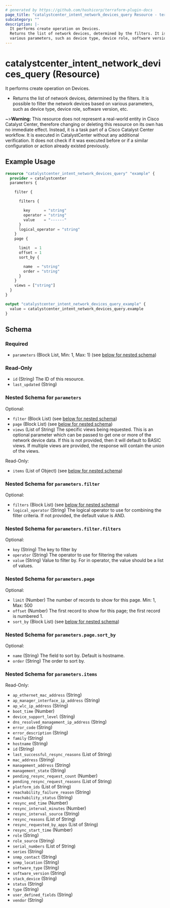 ```yaml
---
# generated by https://github.com/hashicorp/terraform-plugin-docs
page_title: "catalystcenter_intent_network_devices_query Resource - terraform-provider-catalystcenter"
subcategory: ""
description: |-
  It performs create operation on Devices.
  Returns the list of network devices, determined by the filters. It is possible to filter the network devices based on
  various parameters, such as device type, device role, software version, etc.
---
```


# catalystcenter_intent_network_devices_query (Resource)

It performs create operation on Devices.

- Returns the list of network devices, determined by the filters. It is possible to filter the network devices based on
various parameters, such as device type, device role, software version, etc.

~>**Warning:**
This resource does not represent a real-world entity in Cisco Catalyst Center, therefore changing or deleting this resource on its own has no immediate effect.
Instead, it is a task part of a Cisco Catalyst Center workflow. It is executed in CatalystCenter without any additional verification. It does not check if it was executed before or if a similar configuration or action already existed previously.


## Example Usage

```terraform
resource "catalystcenter_intent_network_devices_query" "example" {
  provider = catalystcenter
  parameters {

    filter {

      filters {

        key      = "string"
        operator = "string"
        value    = "------"
      }
      logical_operator = "string"
    }
    page {

      limit  = 1
      offset = 1
      sort_by {

        name  = "string"
        order = "string"
      }
    }
    views = ["string"]
  }
}

output "catalystcenter_intent_network_devices_query_example" {
  value = catalystcenter_intent_network_devices_query.example
}
```

<!-- schema generated by tfplugindocs -->
## Schema

### Required

- `parameters` (Block List, Min: 1, Max: 1) (see [below for nested schema](#nestedblock--parameters))

### Read-Only

- `id` (String) The ID of this resource.
- `last_updated` (String)

<a id="nestedblock--parameters"></a>
### Nested Schema for `parameters`

Optional:

- `filter` (Block List) (see [below for nested schema](#nestedblock--parameters--filter))
- `page` (Block List) (see [below for nested schema](#nestedblock--parameters--page))
- `views` (List of String) The specific views being requested. This is an optional parameter which can be passed to get one or more of the network device data. If this is not provided, then it will default to BASIC views. If multiple views are provided, the response will contain the union of the views.

Read-Only:

- `items` (List of Object) (see [below for nested schema](#nestedatt--parameters--items))

<a id="nestedblock--parameters--filter"></a>
### Nested Schema for `parameters.filter`

Optional:

- `filters` (Block List) (see [below for nested schema](#nestedblock--parameters--filter--filters))
- `logical_operator` (String) The logical operator to use for combining the filter criteria. If not provided, the default value is AND.

<a id="nestedblock--parameters--filter--filters"></a>
### Nested Schema for `parameters.filter.filters`

Optional:

- `key` (String) The key to filter by
- `operator` (String) The operator to use for filtering the values
- `value` (String) Value to filter by. For in operator, the value should be a list of values.



<a id="nestedblock--parameters--page"></a>
### Nested Schema for `parameters.page`

Optional:

- `limit` (Number) The number of records to show for this page. Min: 1, Max: 500
- `offset` (Number) The first record to show for this page; the first record is numbered 1.
- `sort_by` (Block List) (see [below for nested schema](#nestedblock--parameters--page--sort_by))

<a id="nestedblock--parameters--page--sort_by"></a>
### Nested Schema for `parameters.page.sort_by`

Optional:

- `name` (String) The field to sort by. Default is hostname.
- `order` (String) The order to sort by.



<a id="nestedatt--parameters--items"></a>
### Nested Schema for `parameters.items`

Read-Only:

- `ap_ethernet_mac_address` (String)
- `ap_manager_interface_ip_address` (String)
- `ap_wlc_ip_address` (String)
- `boot_time` (Number)
- `device_support_level` (String)
- `dns_resolved_management_ip_address` (String)
- `error_code` (String)
- `error_description` (String)
- `family` (String)
- `hostname` (String)
- `id` (String)
- `last_successful_resync_reasons` (List of String)
- `mac_address` (String)
- `management_address` (String)
- `management_state` (String)
- `pending_resync_request_count` (Number)
- `pending_resync_request_reasons` (List of String)
- `platform_ids` (List of String)
- `reachability_failure_reason` (String)
- `reachability_status` (String)
- `resync_end_time` (Number)
- `resync_interval_minutes` (Number)
- `resync_interval_source` (String)
- `resync_reasons` (List of String)
- `resync_requested_by_apps` (List of String)
- `resync_start_time` (Number)
- `role` (String)
- `role_source` (String)
- `serial_numbers` (List of String)
- `series` (String)
- `snmp_contact` (String)
- `snmp_location` (String)
- `software_type` (String)
- `software_version` (String)
- `stack_device` (String)
- `status` (String)
- `type` (String)
- `user_defined_fields` (String)
- `vendor` (String)
